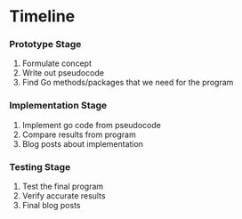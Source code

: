 # Timeline
  
### Prototype Stage
  1) Formulate concept
  2) Write out pseudocode
  3) Find Go methods/packages that we need for the program
  
### Implementation Stage 
  1) Implement go code from pseudocode
  2) Compare results from program
  3) Blog posts about implementation
  
### Testing Stage
  1) Test the final program
  2) Verify accurate results
  3) Final blog posts 
